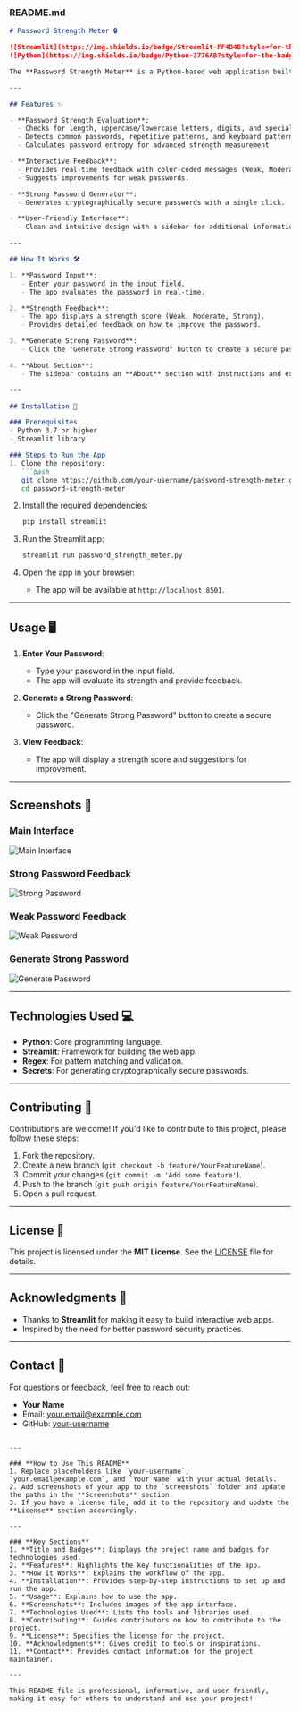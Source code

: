 ### **README.md**

```markdown
# Password Strength Meter 🔒

![Streamlit](https://img.shields.io/badge/Streamlit-FF4B4B?style=for-the-badge&logo=Streamlit&logoColor=white)
![Python](https://img.shields.io/badge/Python-3776AB?style=for-the-badge&logo=python&logoColor=white)

The **Password Strength Meter** is a Python-based web application built with **Streamlit** that evaluates the strength of a password based on security rules. It provides real-time feedback and suggestions to help users create strong and secure passwords.

---

## Features ✨

- **Password Strength Evaluation**:
  - Checks for length, uppercase/lowercase letters, digits, and special characters.
  - Detects common passwords, repetitive patterns, and keyboard patterns.
  - Calculates password entropy for advanced strength measurement.

- **Interactive Feedback**:
  - Provides real-time feedback with color-coded messages (Weak, Moderate, Strong).
  - Suggests improvements for weak passwords.

- **Strong Password Generator**:
  - Generates cryptographically secure passwords with a single click.

- **User-Friendly Interface**:
  - Clean and intuitive design with a sidebar for additional information.

---

## How It Works 🛠️

1. **Password Input**:
   - Enter your password in the input field.
   - The app evaluates the password in real-time.

2. **Strength Feedback**:
   - The app displays a strength score (Weak, Moderate, Strong).
   - Provides detailed feedback on how to improve the password.

3. **Generate Strong Password**:
   - Click the "Generate Strong Password" button to create a secure password.

4. **About Section**:
   - The sidebar contains an **About** section with instructions and explanations.

---

## Installation 🚀

### Prerequisites
- Python 3.7 or higher
- Streamlit library

### Steps to Run the App
1. Clone the repository:
   ```bash
   git clone https://github.com/your-username/password-strength-meter.git
   cd password-strength-meter
   ```

2. Install the required dependencies:
   ```bash
   pip install streamlit
   ```

3. Run the Streamlit app:
   ```bash
   streamlit run password_strength_meter.py
   ```

4. Open the app in your browser:
   - The app will be available at `http://localhost:8501`.

---

## Usage 🖥️

1. **Enter Your Password**:
   - Type your password in the input field.
   - The app will evaluate its strength and provide feedback.

2. **Generate a Strong Password**:
   - Click the "Generate Strong Password" button to create a secure password.

3. **View Feedback**:
   - The app will display a strength score and suggestions for improvement.

---

## Screenshots 📸

### Main Interface
![Main Interface](images/main.png)

### Strong Password Feedback
![Strong Password](images/strong.png)

### Weak Password Feedback
![Weak Password](images/weak.png)

### Generate Strong Password
![Generate Password](images/generate.png)

---

## Technologies Used 💻

- **Python**: Core programming language.
- **Streamlit**: Framework for building the web app.
- **Regex**: For pattern matching and validation.
- **Secrets**: For generating cryptographically secure passwords.

---

## Contributing 🤝

Contributions are welcome! If you'd like to contribute to this project, please follow these steps:

1. Fork the repository.
2. Create a new branch (`git checkout -b feature/YourFeatureName`).
3. Commit your changes (`git commit -m 'Add some feature'`).
4. Push to the branch (`git push origin feature/YourFeatureName`).
5. Open a pull request.

---

## License 📄

This project is licensed under the **MIT License**. See the [LICENSE](LICENSE) file for details.

---

## Acknowledgments 🙏

- Thanks to **Streamlit** for making it easy to build interactive web apps.
- Inspired by the need for better password security practices.

---

## Contact 📧

For questions or feedback, feel free to reach out:

- **Your Name**
- Email: your.email@example.com
- GitHub: [your-username](https://github.com/your-username)

```

---

### **How to Use This README**
1. Replace placeholders like `your-username`, `your.email@example.com`, and `Your Name` with your actual details.
2. Add screenshots of your app to the `screenshots` folder and update the paths in the **Screenshots** section.
3. If you have a license file, add it to the repository and update the **License** section accordingly.

---

### **Key Sections**
1. **Title and Badges**: Displays the project name and badges for technologies used.
2. **Features**: Highlights the key functionalities of the app.
3. **How It Works**: Explains the workflow of the app.
4. **Installation**: Provides step-by-step instructions to set up and run the app.
5. **Usage**: Explains how to use the app.
6. **Screenshots**: Includes images of the app interface.
7. **Technologies Used**: Lists the tools and libraries used.
8. **Contributing**: Guides contributors on how to contribute to the project.
9. **License**: Specifies the license for the project.
10. **Acknowledgments**: Gives credit to tools or inspirations.
11. **Contact**: Provides contact information for the project maintainer.

---

This README file is professional, informative, and user-friendly, making it easy for others to understand and use your project!
